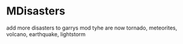 # MDisasters 
add more disasters to garrys mod tyhe are now tornado, meteorites, volcano, earthquake, lightstorm

